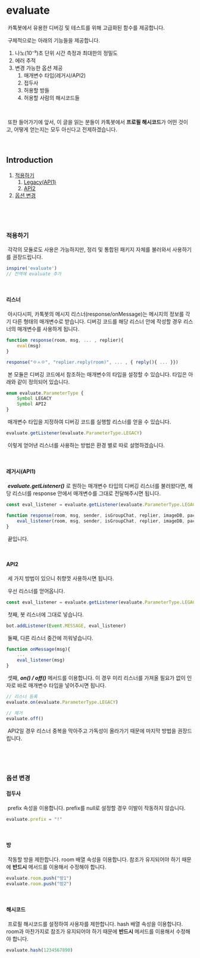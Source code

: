 # evaluate
&nbsp;카톡봇에서 유용한 디버깅 및 테스트를 위해 고급화된 함수를 제공합니다.

&nbsp;구체적으로는 아래의 기능들을 제공합니다.

1. 나노(10⁻⁹)초 단위 시간 측정과 최대한의 정밀도
2. 에러 추적
3. 변경 가능한 옵션 제공
    1. 매개변수 타입(레거시/API2)
    2. 접두사
    3. 허용할 방들
    4. 허용할 사람의 해시코드들

&nbsp;

&nbsp;또한 들어가기에 앞서, 이 글을 읽는 분들이 카톡봇에서 **프로필 해시코드**가 어떤 것이고, 어떻게 얻는지는 모두 아신다고 전제하겠습니다.

&nbsp;



## Introduction

1. [적용하기](#적용하기)
    1. [Legacy(API1)](#레거시api1)
    2. [API2](#api2)
2. [옵션 변경]()



&nbsp;

&nbsp;

### 적용하기
&nbsp;각각의 모듈로도 사용은 가능하지만, 정리 및 통합된 패키지 자체를 불러와서 사용하기를 권장드립니다.

```javascript
inspire('evaluate')
// 전역에 evaluate 추가
```

&nbsp;

#### 리스너
&nbsp;아시다시피, 카톡봇의 메시지 리스너(response/onMessage)는 메시지의 정보를 각기 다른 형태의 매개변수로 받습니다. 디버깅 코드를 해당 리스너 안에 작성할 경우 리스너의 매개변수를 사용하게 됩니다.

```javascript
function response(room, msg, ... , replier){
    eval(msg)
}

response("ㅇㅅㅇ", "replier.reply(room)", ... , { reply(){ ... }})
```

&nbsp;본 모듈은 디버깅 코드에서 참조하는 매개변수의 타입을 설정할 수 있습니다. 타입은 아래와 같이 정의되어 있습니다.

```typescript
enum evaluate.ParameterType {
    Symbol LEGACY
    Symbol API2
}
```

&nbsp;매개변수 타입을 지정하여 디버깅 코드를 실행할 리스너를 얻을 수 있습니다.
```javascript
evaluate.getListener(evaluate.ParameterType.LEGACY)
```

&nbsp;이렇게 얻어낸 리스너를 사용하는 방법은 환경 별로 따로 설명하겠습니다.

&nbsp;


#### 레거시(API1)
&nbsp;***evaluate.getListener()*** 로 원하는 매개변수 타입의 디버깅 리스너를 불러왔다면, 해당 리스너를 response 안에서 매개변수를 그대로 전달해주시면 됩니다.

```javascript
const eval_listener = evaluate.getListener(evaluate.ParameterType.LEGACY)

function response(room, msg, sender, isGroupChat, replier, imageDB, packageName){
    eval_listener(room, msg, sender, isGroupChat, replier, imageDB, packageName)
}
```

&nbsp;끝입니다.

&nbsp;


#### API2
&nbsp;세 가지 방법이 있으니 취향껏 사용하시면 됩니다.

&nbsp;우선 리스너를 얻어옵니다.
```javascript
const eval_listener = evaluate.getListener(evaluate.ParameterType.LEGACY)
```

&nbsp;첫째, 봇 리스너에 그대로 넣습니다.
```javascript
bot.addListener(Event.MESSAGE, eval_listener)
```

&nbsp;둘째, 다른 리스너 중간에 끼워넣습니다.
```javascript
function onMessage(msg){
    ...
    eval_listener(msg)
}
```

&nbsp;셋째, ***on() / off()*** 메서드를 이용합니다. 이 경우 미리 리스너를 가져올 필요가 없이 인자로 바로 매개변수 타입을 넣어주시면 됩니다.
```javascript
// 리스너 등록
evaluate.on(evaluate.ParameterType.LEGACY)

// 제거
evaluate.off()
```
&nbsp;API2일 경우 리스너 중복을 막아주고 가독성이 올라가기 때문에 마지막 방법을 권장드립니다.

&nbsp;

&nbsp;

### 옵션 변경

#### 접두사
&nbsp;prefix 속성을 이용합니다. prefix를 null로 설정할 경우 이발이 작동하지 않습니다.
```javascript
evaluate.prefix = "!"
```

&nbsp;

#### 방
&nbsp;작동할 방을 제한합니다. room 배열 속성을 이용합니다. 참조가 유지되어야 하기 때문에 **반드시** 메서드를 이용해서 수정해야 합니다.

```javascript
evaluate.room.push("방1")
evaluate.room.push("방2")
```

&nbsp;

#### 해시코드
&nbsp;프로필 해시코드를 설정하여 사용자를 제한합니다. hash 배열 속성을 이용합니다. room과 마찬가지로 참조가 유지되어야 하기 때문에 **반드시** 메서드를 이용해서 수정해야 합니다.

```javascript
evaluate.hash(1234567890)
```